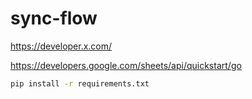 # sync-flow


https://developer.x.com/



https://developers.google.com/sheets/api/quickstart/go



```bash
pip install -r requirements.txt
```
